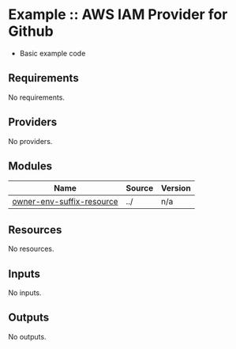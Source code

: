 # Example :: AWS IAM Provider for Github
- Basic example code

## Requirements

No requirements.

## Providers

No providers.

## Modules

| Name | Source | Version |
|------|--------|---------|
| <a name="module_owner-env-suffix-resource"></a> [owner-env-suffix-resource](#module\_owner-env-suffix-resource) | ../ | n/a |

## Resources

No resources.

## Inputs

No inputs.

## Outputs

No outputs.
